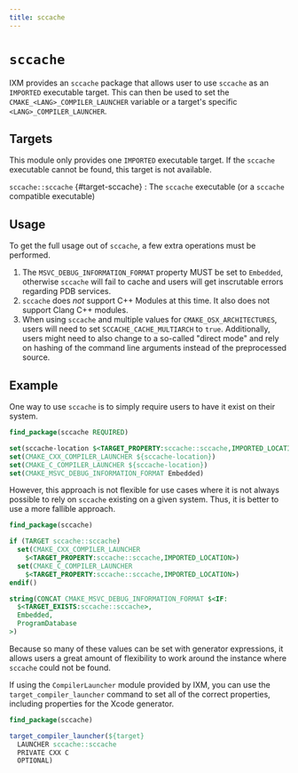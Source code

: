 ```yaml
---
title: sccache
---
```


# `sccache`

IXM provides an `sccache` package that allows user to use `sccache` as an
`IMPORTED` executable target. This can then be used to set the
`CMAKE_<LANG>_COMPILER_LAUNCHER` variable or a target's specific
`<LANG>_COMPILER_LAUNCHER`.

## Targets

This module only provides one `IMPORTED` executable target. If the `sccache`
executable cannot be found, this target is not available.

`sccache::sccache` {#target-sccache}
: The `sccache` executable (or a `sccache` compatible executable)

## Usage

To get the full usage out of `sccache`, a few extra operations must be
performed.

1. The `MSVC_DEBUG_INFORMATION_FORMAT` property MUST be set to `Embedded`,
   otherwise `sccache` will fail to cache and users will get inscrutable errors
   regarding PDB services.
2. `sccache` does *not* support C++ Modules at this time. It also does not
   support Clang C++ modules.
3. When using `sccache` and multiple values for `CMAKE_OSX_ARCHITECTURES`,
   users will need to set `SCCACHE_CACHE_MULTIARCH` to `true`. Additionally,
   users might need to also change to a so-called "direct mode" and rely on
   hashing of the command line arguments instead of the preprocessed source.

## Example

One way to use `sccache` is to simply require users to have it exist on their
system.

```cmake
find_package(sccache REQUIRED)

set(sccache-location $<TARGET_PROPERTY:sccache::sccache,IMPORTED_LOCATION>)
set(CMAKE_CXX_COMPILER_LAUNCHER ${sccache-location})
set(CMAKE_C_COMPILER_LAUNCHER ${sccache-location})
set(CMAKE_MSVC_DEBUG_INFORMATION_FORMAT Embedded)
```

However, this approach is not flexible for use cases where it is not always
possible to rely on `sccache` existing on a given system. Thus, it is better to
use a more fallible approach.

```cmake
find_package(sccache)

if (TARGET sccache::sccache)
  set(CMAKE_CXX_COMPILER_LAUNCHER
    $<TARGET_PROPERTY:sccache::sccache,IMPORTED_LOCATION>)
  set(CMAKE_C_COMPILER_LAUNCHER
    $<TARGET_PROPERTY:sccache::sccache,IMPORTED_LOCATION>)
endif()

string(CONCAT CMAKE_MSVC_DEBUG_INFORMATION_FORMAT $<IF:
  $<TARGET_EXISTS:sccache::sccache>,
  Embedded,
  ProgramDatabase
>)
```

Because so many of these values can be set with generator expressions, it
allows users a great amount of flexibility to work around the instance where
`sccache` could not be found.

If using the `CompilerLauncher` module provided by IXM, you can use the
`target_compiler_launcher` command to set all of the correct properties,
including properties for the Xcode generator.

```cmake
find_package(sccache)

target_compiler_launcher(${target}
  LAUNCHER sccache::sccache
  PRIVATE CXX C
  OPTIONAL)
```
